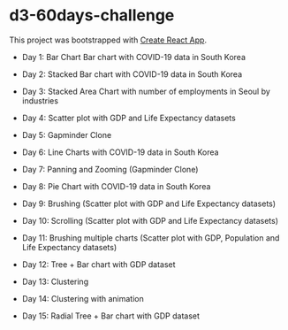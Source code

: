 # d3-60days-challenge

This project was bootstrapped with [Create React App](https://github.com/facebook/create-react-app).

- Day 1: Bar Chart Bar chart with COVID-19 data in South Korea

- Day 2: Stacked Bar chart with COVID-19 data in South Korea

- Day 3: Stacked Area Chart with number of employments in Seoul by industries

- Day 4: Scatter plot with GDP and Life Expectancy datasets

- Day 5: Gapminder Clone

- Day 6: Line Charts with COVID-19 data in South Korea

- Day 7: Panning and Zooming (Gapminder Clone)

- Day 8: Pie Chart with COVID-19 data in South Korea

- Day 9: Brushing (Scatter plot with GDP and Life Expectancy datasets)

- Day 10: Scrolling (Scatter plot with GDP and Life Expectancy datasets)

- Day 11: Brushing multiple charts (Scatter plot with GDP, Population and Life Expectancy datasets)

- Day 12: Tree + Bar chart with GDP dataset

- Day 13: Clustering

- Day 14: Clustering with animation

- Day 15: Radial Tree + Bar chart with GDP dataset
